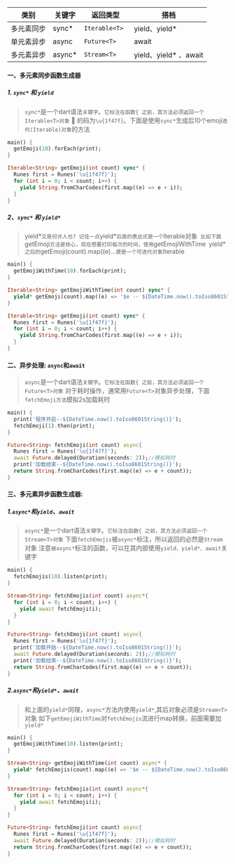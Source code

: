 | 类别       | 关键字 | 返回类型       | 搭档                  |
| ---------- | ------ | -------------- | --------------------- |
| 多元素同步 | sync*  | `Iterable<T> ` | yield、yield*         |
| 单元素异步 | async  | `Future<T> `   | await                 |
| 多元素异步 | async* | `Stream<T> `   | yield、yield* 、await |

#### 一、多元素同步函数生成器

##### 1. `sync*` 和 `yield`

> `sync*`是一个dart语法`关键字`。`它标注在函数{ 之前，其方法必须返回一个 Iterable<T>对象`
>  👿 的码为`\u{1f47f}`。下面是使用`sync*`生成后10个emoji`迭代(Iterable)对象`的方法

```dart
main() {
  getEmoji(10).forEach(print);
}

Iterable<String> getEmoji(int count) sync* {
  Runes first = Runes('\u{1f47f}');
  for (int i = 0; i < count; i++) {
    yield String.fromCharCodes(first.map((e) => e + i));
  }
}
```

##### 2、`sync*` 和 `yield*`

> yield*`又是何许人也? 记住一点`yield*`后面的表达式是一个`Iterable<T>对象`
>  比如下面`getEmoji`方法是核心，现在想要打印每次的时间，使用`getEmojiWithTime` `yield*`之后的`getEmoji(count).map((e)...`便是一个可迭代对象`Iterable<String>

```dart
main() {
  getEmojiWithTime(10).forEach(print);
}

Iterable<String> getEmojiWithTime(int count) sync* {
  yield* getEmoji(count).map((e) => '$e -- ${DateTime.now().toIso8601String()}');
}

Iterable<String> getEmoji(int count) sync* {
  Runes first = Runes('\u{1f47f}');
  for (int i = 0; i < count; i++) {
    yield String.fromCharCodes(first.map((e) => e + i));
  }
}
```

#### 二、异步处理: `async`和`await`

> `async`是一个dart语法`关键字`。`它标注在函数{ 之前，其方法必须返回一个 Future<T>对象`
>  对于耗时操作，通常用`Future<T>`对象异步处理，下面`fetchEmoji方法`模拟2s加载耗时

```dart
main() {
  print('程序开启--${DateTime.now().toIso8601String()}');
  fetchEmoji(1).then(print);
}

Future<String> fetchEmoji(int count) async{
  Runes first = Runes('\u{1f47f}');
  await Future.delayed(Duration(seconds: 2));//模拟耗时
  print('加载结束--${DateTime.now().toIso8601String()}');
  return String.fromCharCodes(first.map((e) => e + count));
}
```

#### 三、多元素异步函数生成器:

##### 1.`async*`和`yield`、`await`

> `async*`是一个dart语法`关键字`。`它标注在函数{ 之前，其方法必须返回一个 Stream<T>对象`
>  下面`fetchEmojis`被`async*`标注，所以返回的必然是`Stream`对象
>  注意`被async*`标注的函数，可以在其内部使用`yield、yield*、await`关键字

```dart
main() {
  fetchEmojis(10).listen(print);
}

Stream<String> fetchEmojis(int count) async*{
  for (int i = 0; i < count; i++) {
    yield await fetchEmoji(i);
  }
}

Future<String> fetchEmoji(int count) async{
  Runes first = Runes('\u{1f47f}');
  print('加载开始--${DateTime.now().toIso8601String()}');
  await Future.delayed(Duration(seconds: 2));//模拟耗时
  print('加载结束--${DateTime.now().toIso8601String()}');
  return String.fromCharCodes(first.map((e) => e + count));
}
```

##### 2.`async*`和`yield*`、`await`

> 和上面的`yield*`同理，`async*`方法内使用`yield*`,其后对象必须是`Stream<T>`对象
>  如下`getEmojiWithTime`对`fetchEmojis`流进行map转换，前面需要加`yield*`

```dart
main() {
  getEmojiWithTime(10).listen(print);
}

Stream<String> getEmojiWithTime(int count) async* {
  yield* fetchEmojis(count).map((e) => '$e -- ${DateTime.now().toIso8601String()}');
}

Stream<String> fetchEmojis(int count) async*{
  for (int i = 0; i < count; i++) {
    yield await fetchEmoji(i);
  }
}

Future<String> fetchEmoji(int count) async{
  Runes first = Runes('\u{1f47f}');
  await Future.delayed(Duration(seconds: 2));//模拟耗时
  return String.fromCharCodes(first.map((e) => e + count));
}
```


